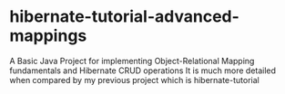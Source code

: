 # hibernate-tutorial-advanced-mappings

A Basic Java Project for implementing Object-Relational Mapping fundamentals and Hibernate CRUD operations
It is much more detailed when compared by my previous project which is hibernate-tutorial
